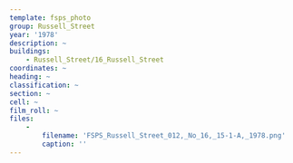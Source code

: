 ```yaml
---
template: fsps_photo
group: Russell_Street
year: '1978'
description: ~
buildings:
    - Russell_Street/16_Russell_Street
coordinates: ~
heading: ~
classification: ~
section: ~
cell: ~
film_roll: ~
files:
    -
        filename: 'FSPS_Russell_Street_012,_No_16,_15-1-A,_1978.png'
        caption: ''
---
```

